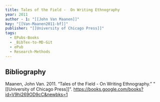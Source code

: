 ```yaml
---
title: Tales of the Field -  On Writing Ethnography
year: 2011
author - 1: "[[John Van Maanen]]"
key: "[[Van-Maanen2011-bf]]"
publisher: "[[University of Chicago Press]]"
tags:
  - EPubs-Books
  - _BibTex-to-MD-Git
  - ePub
  - Research-Methods
---
```


## Bibliography
Maanen, John Van. 2011. “Tales of the Field -  On Writing Ethnography.” "[[University of Chicago Press]]". https://books.google.com/books?id=V9hi269OD9cC&newbks=1